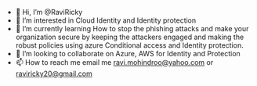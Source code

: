 - 👋 Hi, I’m @RaviRicky
- 👀 I’m interested in Cloud Identity and Identity protection
- 🌱 I’m currently learning How to stop the phishing attacks and make your organization secure by keeping the attackers engaged and making the robust policies using azure Conditional access and Identity protection.
- 💞️ I’m looking to collaborate on Azure, AWS  for Identity and Protection
- 📫 How to reach me email me ravi.mohindroo@yahoo.com or raviricky20@gmail.com

<!---
RaviRicky/RaviRicky is a ✨ special ✨ repository because its `README.md` (this file) appears on your GitHub profile.
You can click the Preview link to take a look at your changes.
--->

